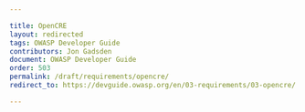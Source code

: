 ```yaml
---

title: OpenCRE
layout: redirected
tags: OWASP Developer Guide
contributors: Jon Gadsden
document: OWASP Developer Guide
order: 503
permalink: /draft/requirements/opencre/
redirect_to: https://devguide.owasp.org/en/03-requirements/03-opencre/

---
```

